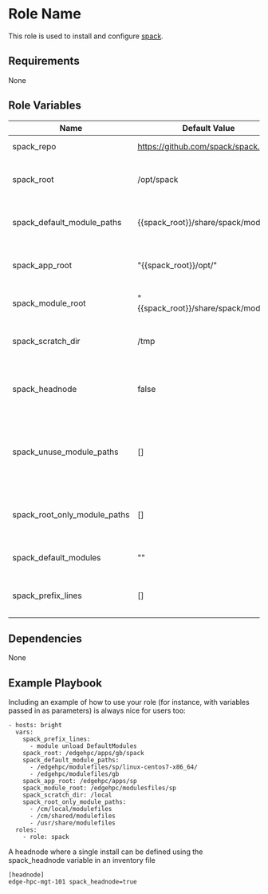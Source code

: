 Role Name
=========

This role is used to install and configure [spack](spack.io).

Requirements
------------

None

Role Variables
--------------

| Name | Default Value | Description |
| ---- | ----- | ----------- |
| spack_repo | https://github.com/spack/spack.git | Spack github repo |
| spack_root | /opt/spack | Location to install spack repository |
| spack_default_module_paths | {{spack_root}}/share/spack/modules/ | List of default module paths |
| spack_app_root | "{{spack_root}}/opt/" | Root directory to install applications |
| spack_module_root | "{{spack_root}}/share/spack/modules" | Module file root directory |
| spack_scratch_dir | /tmp | Scratch directory use during compilation |
| spack_headnode | false | If system is headnode.  If true/yes, git repo is install here |
| spack_unuse_module_paths | [] | Module paths to unuse, such as defaults from lmod install |
| spack_root_only_module_paths | [] | Module paths to only make available to root user|
| spack_default_modules | "" | Default modules to load |
| spack_prefix_lines | [] | Line to add to to of profile scripts |

Dependencies
------------

None

Example Playbook
----------------


Including an example of how to use your role (for instance, with variables passed in as parameters) is always nice for users too:

    - hosts: bright
      vars:
        spack_prefix_lines:
          - module unload DefaultModules
        spack_root: /edgehpc/apps/gb/spack
        spack_default_module_paths:
          - /edgehpc/modulefiles/sp/linux-centos7-x86_64/
          - /edgehpc/modulefiles/gb
        spack_app_root: /edgehpc/apps/sp
        spack_module_root: /edgehpc/modulesfiles/sp
        spack_scratch_dir: /local
        spack_root_only_module_paths:
          - /cm/local/modulefiles
          - /cm/shared/modulefiles
          - /usr/share/modulefiles
      roles:
        - role: spack

A headnode where a single install can be defined using the spack_headnode variable in an inventory file

    [headnode]
    edge-hpc-mgt-101 spack_headnode=true
